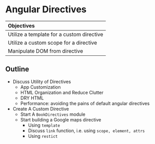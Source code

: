 # Angular Directives


| Objectives |
| :-----  |
| Utilize a template for a custom directive |
| Utilize a custom scope for a directive |
| Manipulate DOM from directive |


## Outline

  * Discuss Utility of Directives
    * App Customization
    * HTML Organization and Reduce Clutter
    * DRY HTML
    * Performance: avoiding the pains of default angular directives
  * Create A Custom Directive
    * Start A `BookDirectives` module
    * Start building a Google maps directive
      * Using `template`
      * Discuss `link` function, i.e. using `scope, element, attrs`
      * Using `restict`
      
